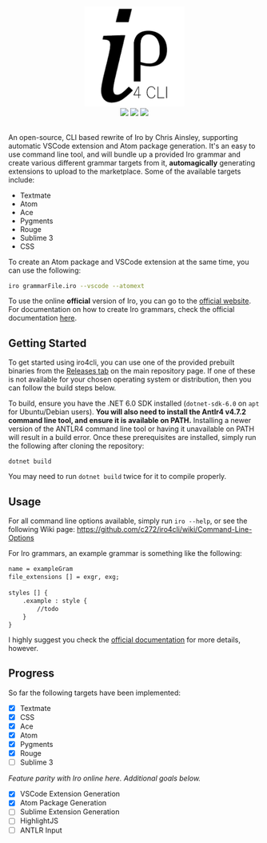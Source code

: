 <div align="center">
<img src="https://github.com/c272/iro4cli/raw/master/logo.png" width=200/>
<br>
<img src="https://img.shields.io/github/issues/c272/iro4cli"> <img src="https://img.shields.io/github/actions/workflow/status/c272/iro4cli/dotnet.yml"> <img src="https://img.shields.io/badge/.NET-6-blue">
<br>
<br>
</div>

An open-source, CLI based rewrite of Iro by Chris Ainsley, supporting automatic VSCode extension and Atom package generation. It's an easy to use command line tool, and will bundle up a provided Iro grammar and create various different grammar targets from it, **automagically** generating extensions to upload to the marketplace. Some of the available targets include:

 - Textmate
 - Atom
 - Ace
 - Pygments
 - Rouge
 - Sublime 3
 - CSS

To create an Atom package and VSCode extension at the same time, you can use the following:
```bash
iro grammarFile.iro --vscode --atomext
```
To use the online **official** version of Iro, you can go to the [official website](http://eeyo.io/iro). For documentation on how to create Iro grammars, check the official documentation [here](http://eeyo.io/iro/documentation).

## Getting Started
To get started using iro4cli, you can use one of the provided prebuilt binaries from the [Releases tab](https://github.com/c272/iro4cli/releases) on the main repository page. If one of these is not available for your chosen operating system or distribution, then you can follow the build steps below.

To build, ensure you have the .NET 6.0 SDK installed (`dotnet-sdk-6.0` on `apt` for Ubuntu/Debian users). **You will also need to install the Antlr4 v4.7.2 command line tool, and ensure it is available on PATH.** Installing a newer version of the ANTLR4 command line tool or having it unavailable on PATH will result in a build error. Once these prerequisites are installed, simply run the following after cloning the repository:
```
dotnet build
```
You may need to run `dotnet build` twice for it to compile properly.

## Usage
For all command line options available, simply run `iro --help`, or see the following Wiki page:
https://github.com/c272/iro4cli/wiki/Command-Line-Options

For Iro grammars, an example grammar is something like the following:
```
name = exampleGram
file_extensions [] = exgr, exg;

styles [] {
    .example : style {
        //todo
    }
}
```
I highly suggest you check the [official documentation](http://eeyo.io/iro/documentation) for more details, however.

## Progress
So far the following targets have been implemented:
- [x] Textmate
- [x] CSS
- [x] Ace
- [x] Atom
- [x] Pygments
- [x] Rouge
- [ ] Sublime 3

*Feature parity with Iro online here. Additional goals below.*

- [x] VSCode Extension Generation
- [x] Atom Package Generation
- [ ] Sublime Extension Generation
- [ ] HighlightJS
- [ ] ANTLR Input
